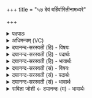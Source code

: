 +++
title = "५७ देवं बर्हिर्वारितीनामध्वरे"

+++
<details><summary>पदपाठः</summary>

दे॒वम्। ब॒र्हिः। वारि॑तीना॑म्। अ॒ध्व॒रे। स्ती॒र्णम्। अ॒श्विभ्या॒मित्य॒श्विऽभ्या॑म्। ऊर्ण॑म्रदा॒ऽइत्यूर्ण॑ऽम्रदाः। सर॑स्वत्या। स्यो॒नम्। इ॒न्द्र॒। ते॒। सदः॑। ई॒शायै॑। म॒न्युम्। राजा॑नम्। ब॒र्हिषा॑। द॒धुः॒। इ॒न्द्रि॒यम्। व॒सु॒वन इति॑ वसु॒ऽवने॑। व॒सु॒धेय॒स्येति॑ वसु॒ऽधेय॑स्य। व्य॒न्तु॒। यज॑। ५७।
</details>

<details><summary>अधिमन्त्रम् (VC)</summary>

- अश्व्यादयो देवताः
- स्वस्त्यात्रेय ऋषिः
- अतिशक्वरी
- पञ्चमः
</details>

<details><summary>दयानन्द-सरस्वती (हि) - विषयः</summary>

फिर उसी विषय को अगले मन्त्र में कहा है ॥
</details>

<details><summary>दयानन्द-सरस्वती (हि) - पदार्थः</summary>

पदार्थान्वयभाषाः -  हे (इन्द्र) अपने इन्द्रिय के स्वामी जीव ! जिस (ते) तेरा (सरस्वत्या) उत्तम वाणी के साथ (स्योनम्) सुख और (सदः) जिस में बैठते वह नाव आदि यान है और जैसे (ऊर्णम्रदाः) ढाँपनेवाले पदार्थों से शिल्प की वस्तुओं को मीजते हुए विद्वान् जन (अश्विभ्याम्) पवन और बिजुली से (अध्वरे) न विनाश करने योग्य शिल्पयज्ञ में (वारितीनाम्) जिन की जल में चाल है, उन पदार्थों के (स्तीर्णम्) ढाँपनेवाले (देवम्) दिव्य (बर्हिः) अन्तरिक्ष को वा (ईशायै) जिस क्रिया से ऐश्वर्य को मनुष्य प्राप्त होता, उस के लिए (मन्युम्) विचार अर्थात् सब पदार्थों के गुण-दोष और उन की क्रिया सोचने के (राजानम्) प्रकाशमान राजा के समान वा (बर्हिषा) अन्तरिक्ष से (वसुधेयस्य) पृथिवी आदि आधार के बीच (वसुवने) पृथिवी आदि लोकों की सेवा करनेहारे जीव के लिए (इन्द्रियम्) धन को (दधुः) धारण करें और इन को (व्यन्तु) प्राप्त हों, वैसे तू सब पदार्थों की (यज) सङ्गति किया कर ॥५७ ॥
</details>

<details><summary>दयानन्द-सरस्वती (हि) - भावार्थः</summary>

भावार्थभाषाः -  इस मन्त्र में उपमा और वाचकलुप्तोपमालङ्कार हैं। यदि मनुष्य आकाश के समान निष्कम्प निडर आनन्द देने हारे एकान्त स्थानयुक्त और जिनकी आज्ञा भङ्ग न हो ऐसे पुरुषार्थी हों, वे इस संसार के बीच धनवान् क्यों न हों? ॥५७ ॥
</details>

<details><summary>दयानन्द-सरस्वती (सं) - विषयः</summary>

पुनस्तमेव विषयमाह ॥
</details>

<details><summary>दयानन्द-सरस्वती (सं) - पदार्थः</summary>

पदार्थान्वयभाषाः -  हे इन्द्र ! यस्य ते सरस्वत्या सह स्योनं सदोऽस्ति यथोर्णम्रदा अश्विभ्यामध्वरे वारितीनां स्तीर्णं देवं बर्हिरीशायै मत्युं राजानमिव बर्हिषा वसुधेयस्य वसुवन इन्द्रियं दधुरेतानि व्यन्तु तथा त्वं यज ॥५७ ॥
</details>

<details><summary>दयानन्द-सरस्वती (सं) - भावार्थः</summary>

भावार्थभाषाः -  अत्रोपमावाचकलुप्तोपमालङ्कारौ। यदि मनुष्या आकाशवदक्षोभा आनन्दप्रदा एकान्तप्रासादा अभङ्गाज्ञाः पुरुषार्थिनोऽभविष्यँस्तर्ह्यस्य संसारस्य मध्ये श्रीमन्तः कुतो नाभविष्यन् ॥५७ ॥
</details>

<details><summary>सविता जोशी ← दयानन्दः (म) - भावार्थः</summary>

भावार्थभाषाः -  या मंत्रात उपमा व वाचकलुप्तोपमालंकार आहेत. जर माणसे आकाशाप्रमाणे स्थिर, निर्भय, आनंदी, एकांतवासी व ज्यांची कुणी अवज्ञा करणार नाही, असे पुरुषार्थी असतील तर या जगात ते धनवान का होणार नाहीत?
</details>